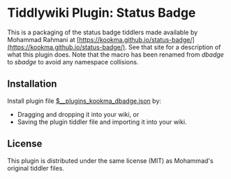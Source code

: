 # Tiddlywiki Plugin: Status Badge

This is a packaging of the status badge tiddlers made available by Mohammad
Rahmani at
[https://kookma.github.io/status-badge/](https://kookma.github.io/status-badge/).
See that site for a description of what this plugin does. Note that the macro
has been renamed from _dbadge_ to _sbadge_ to avoid any namespace collisions.

## Installation ##

Install plugin file
[$\_\_plugins\_kookma\_dbadge.json](https://github.com/dnebauer/tw-status-badge/blob/master/%24__plugins_kookma_dbadge.json) by:

* Dragging and dropping it into your wiki, or
* Saving the plugin tiddler file and importing it into your wiki.

## License ##

This plugin is distributed under the same license (MIT) as Mohammad's original
tiddler files.
